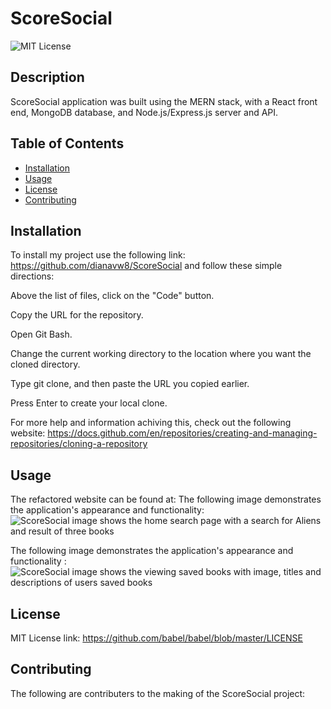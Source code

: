 # ScoreSocial

![MIT License](https://img.shields.io/static/v1?label=license&message=MIT&color=green)

## Description
ScoreSocial application was built using the MERN stack, with a React front end, MongoDB database, and Node.js/Express.js server and API.

## Table of Contents

- [Installation](#installation)
- [Usage](#usage)
- [License](#license)
- [Contributing](#contributing)


## Installation
To install my project use the following link: https://github.com/dianavw8/ScoreSocial and follow these simple directions:

Above the list of files, click on the "Code" button.

Copy the URL for the repository.

Open Git Bash.

Change the current working directory to the location where you want the cloned directory.

Type git clone, and then paste the URL you copied earlier.

Press Enter to create your local clone.

For more help and information achiving this, check out the following website: https://docs.github.com/en/repositories/creating-and-managing-repositories/cloning-a-repository

## Usage
The refactored website can be found at: 
The following image demonstrates the application's appearance and functionality:
![ScoreSocial image shows the home search page with a search for Aliens and result of three books]()

The following image demonstrates the application's appearance and functionality :
![ScoreSocial image shows the viewing saved books with image, titles and descriptions of users saved books]()

## License

MIT License link: https://github.com/babel/babel/blob/master/LICENSE


## Contributing

The following are contributers to the making of the ScoreSocial project:

